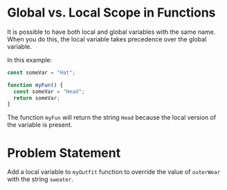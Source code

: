 # Global vs. Local Scope in Functions
It is possible to have both local and global variables with the same name. When you do this, the local variable takes precedence over the global variable.

In this example:
```javascript
const someVar = "Hat";

function myFun() {
  const someVar = "Head";
  return someVar;
}
```
The function ```myFun``` will return the string ```Head``` because the local version of the variable is present.

# Problem Statement
Add a local variable to ```myOutfit``` function to override the value of ```outerWear``` with the string ```sweater```.
